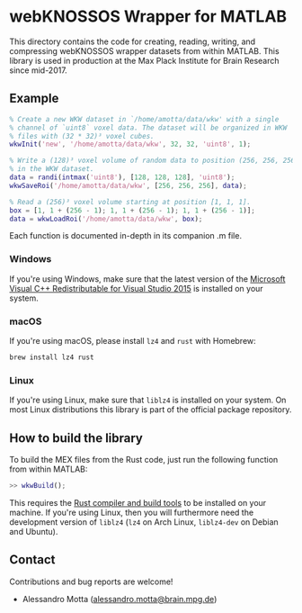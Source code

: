 # webKNOSSOS Wrapper for MATLAB
This directory contains the code for creating, reading, writing, and
compressing webKNOSSOS wrapper datasets from within MATLAB. This library
is used in production at the Max Plack Institute for Brain Research
since mid-2017.

## Example
```matlab
% Create a new WKW dataset in `/home/amotta/data/wkw' with a single
% channel of `uint8` voxel data. The dataset will be organized in WKW
% files with (32 * 32)³ voxel cubes.
wkwInit('new', '/home/amotta/data/wkw', 32, 32, 'uint8', 1);

% Write a (128)³ voxel volume of random data to position (256, 256, 256)
% in the WKW dataset.
data = randi(intmax('uint8'), [128, 128, 128], 'uint8');
wkwSaveRoi('/home/amotta/data/wkw', [256, 256, 256], data);

% Read a (256)³ voxel volume starting at position [1, 1, 1].
box = [1, 1 + (256 - 1); 1, 1 + (256 - 1); 1, 1 + (256 - 1)];
data = wkwLoadRoi('/home/amotta/data/wkw', box);
```

Each function is documented in-depth in its companion .m file.

### Windows
If you're using Windows, make sure that the latest version of the
[Microsoft Visual C++ Redistributable for Visual Studio 2015](https://support.microsoft.com/en-us/help/2977003/the-latest-supported-visual-c-downloads)
is installed on your system.

### macOS
If you're using macOS, please install `lz4` and `rust` with Homebrew: 
```bash
brew install lz4 rust
```

### Linux
If you're using Linux, make sure that `liblz4` is installed on your
system. On most Linux distributions this library is part of the official
package repository.

## How to build the library
To build the MEX files from the Rust code, just run the following
function from within MATLAB:
```matlab
>> wkwBuild();
```

This requires the [Rust compiler and build tools](https://www.rust-lang.org/en-US/install.html)
to be installed on your machine. If you're using Linux, then you will
furthermore need the development version of `liblz4` (`lz4` on Arch
Linux, `liblz4-dev` on Debian and Ubuntu).

## Contact
Contributions and bug reports are welcome!

- Alessandro Motta (alessandro.motta@brain.mpg.de)

